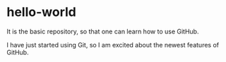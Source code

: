 # hello-world
It is the basic repository, so that one can learn how to use GitHub.

I have just started using Git, so I am excited about the newest features of GitHub.

